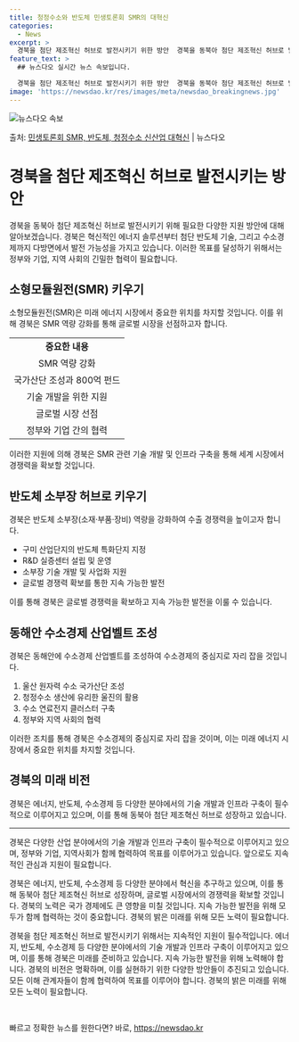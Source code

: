 ```yaml
---
title: 청정수소와 반도체 민생토론회 SMR의 대혁신
categories:
  - News
excerpt: >
  경북을 첨단 제조혁신 허브로 발전시키기 위한 방안  경북을 동북아 첨단 제조혁신 허브로 발전시키기 위해 필요…
feature_text: >
  ## 뉴스다오 실시간 뉴스 속보입니다.

  경북을 첨단 제조혁신 허브로 발전시키기 위한 방안  경북을 동북아 첨단 제조혁신 허브로 발전시키기 위해 필요…
image: 'https://newsdao.kr/res/images/meta/newsdao_breakingnews.jpg'
---
```


![뉴스다오 속보](https://newsdao.kr/res/images/meta/newsdao_breakingnews.jpg)

<p>출처: <a href="https://newsdao.kr/4362" rel="dofollow">민생토론회 SMR, 반도체, 청정수소 신산업 대혁신</a> | 뉴스다오</p>

<h1>경북을 첨단 제조혁신 허브로 발전시키는 방안</h1>

<p data-ke-size="size16">경북을 동북아 첨단 제조혁신 허브로 발전시키기 위해 필요한 다양한 지원 방안에 대해 알아보겠습니다. 경북은 혁신적인 에너지 솔루션부터 첨단 반도체 기술, 그리고 수소경제까지 다방면에서 발전 가능성을 가지고 있습니다. 이러한 목표를 달성하기 위해서는 정부와 기업, 지역 사회의 긴밀한 협력이 필요합니다.</p>

<h2 data-ke-size="size26">소형모듈원전(SMR) 키우기</h2>
<p data-ke-size="size16">소형모듈원전(SMR)은 미래 에너지 시장에서 중요한 위치를 차지할 것입니다. 이를 위해 경북은 SMR 역량 강화를 통해 글로벌 시장을 선점하고자 합니다.</p>

<table>
  <tr>
    <td style="text-align: center; height: 17px;"><b>중요한 내용</b></td>
  </tr>
  <tr>
    <td style="text-align: center; height: 17px;">SMR 역량 강화</td>
  </tr>
  <tr>
    <td style="text-align: center; height: 17px;">국가산단 조성과 800억 펀드</td>
  </tr>
  <tr>
    <td style="text-align: center; height: 17px;">기술 개발을 위한 지원</td>
  </tr>
  <tr>
    <td style="text-align: center; height: 17px;">글로벌 시장 선점</td>
  </tr>
  <tr>
    <td style="text-align: center; height: 17px;">정부와 기업 간의 협력</td>
  </tr>
</table>

<p data-ke-size="size16">이러한 지원에 의해 경북은 SMR 관련 기술 개발 및 인프라 구축을 통해 세계 시장에서 경쟁력을 확보할 것입니다.</p>

<h2 data-ke-size="size26">반도체 소부장 허브로 키우기</h2>
<p data-ke-size="size16">경북은 반도체 소부장(소재·부품·장비) 역량을 강화하여 수출 경쟁력을 높이고자 합니다.</p>

<ul>
  <li>구미 산업단지의 반도체 특화단지 지정</li>
  <li>R&D 실증센터 설립 및 운영</li>
  <li>소부장 기술 개발 및 사업화 지원</li>
  <li>글로벌 경쟁력 확보를 통한 지속 가능한 발전</li>
</ul>

<p data-ke-size="size16">이를 통해 경북은 글로벌 경쟁력을 확보하고 지속 가능한 발전을 이룰 수 있습니다.</p>

<h2 data-ke-size="size26">동해안 수소경제 산업벨트 조성</h2>
<p data-ke-size="size16">경북은 동해안에 수소경제 산업벨트를 조성하여 수소경제의 중심지로 자리 잡을 것입니다.</p>

<ol>
  <li>울산 원자력 수소 국가산단 조성</li>
  <li>청정수소 생산에 유리한 울진의 활용</li>
  <li>수소 연료전지 클러스터 구축</li>
  <li>정부와 지역 사회의 협력</li>
</ol>

<p data-ke-size="size16">이러한 조치를 통해 경북은 수소경제의 중심지로 자리 잡을 것이며, 이는 미래 에너지 시장에서 중요한 위치를 차지할 것입니다.</p>

<h2 data-ke-size="size26">경북의 미래 비전</h2>
<p data-ke-size="size16">경북은 에너지, 반도체, 수소경제 등 다양한 분야에서의 기술 개발과 인프라 구축이 필수적으로 이루어지고 있으며, 이를 통해 동북아 첨단 제조혁신 허브로 성장하고 있습니다.</p>

<hr>

<p data-ke-size="size16">경북은 다양한 산업 분야에서의 기술 개발과 인프라 구축이 필수적으로 이루어지고 있으며, 정부와 기업, 지역사회가 함께 협력하여 목표를 이루어가고 있습니다. 앞으로도 지속적인 관심과 지원이 필요합니다.</p>

<p data-ke-size="size16">경북은 에너지, 반도체, 수소경제 등 다양한 분야에서 혁신을 추구하고 있으며, 이를 통해 동북아 첨단 제조혁신 허브로 성장하며, 글로벌 시장에서의 경쟁력을 확보할 것입니다. 경북의 노력은 국가 경제에도 큰 영향을 미칠 것입니다. 지속 가능한 발전을 위해 모두가 함께 협력하는 것이 중요합니다. 경북의 밝은 미래를 위해 모든 노력이 필요합니다.</p>

<p data-ke-size="size16">경북을 첨단 제조혁신 허브로 발전시키기 위해서는 지속적인 지원이 필수적입니다. 에너지, 반도체, 수소경제 등 다양한 분야에서의 기술 개발과 인프라 구축이 이루어지고 있으며, 이를 통해 경북은 미래를 준비하고 있습니다. 지속 가능한 발전을 위해 노력해야 합니다. 경북의 비전은 명확하며, 이를 실현하기 위한 다양한 방안들이 추진되고 있습니다. 모든 이해 관계자들이 함께 협력하여 목표를 이루어야 합니다. 경북의 밝은 미래를 위해 모든 노력이 필요합니다.</p>

<p data-ke-size="size16">&nbsp;</p> 

빠르고 정확한 뉴스를 원한다면? 바로, <a href="https://newsdao.kr" rel="dofollow">https://newsdao.kr</a>


